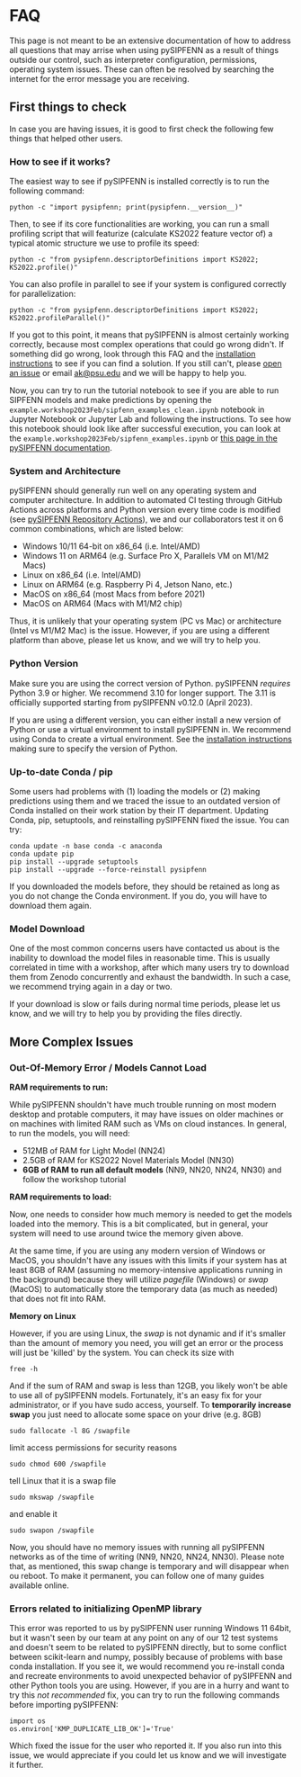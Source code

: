# FAQ

This page is not meant to be an extensive documentation of how to address all questions
that may arrise when using pySIPFENN as a result of things outside our control, such as
interpreter configuration, permissions, operating system issues. These can often be 
resolved by searching the internet for the error message you are receiving.

## First things to check

In case you are having issues, it is good to first check the following few things that
helped other users.

### How to see if it works?

The easiest way to see if pySIPFENN is installed correctly is to run the following command:

    python -c "import pysipfenn; print(pysipfenn.__version__)"

Then, to see if its core functionalities are working, you can run a small profiling script that will featurize
(calculate KS2022 feature vector of) a typical atomic structure we use to profile its speed:

    python -c "from pysipfenn.descriptorDefinitions import KS2022; KS2022.profile()"

You can also profile in parallel to see if your system is configured correctly for parallelization:

    python -c "from pysipfenn.descriptorDefinitions import KS2022; KS2022.profileParallel()"

If you got to this point, it means that pySIPFENN is almost certainly working correctly, because most complex operations
that could go wrong didn't. If something did go wrong, look through this FAQ and the [installation instructions](install.md)
to see if you can find a solution. If you still can't, please [open an issue](https://github.com/PhasesResearchLab/pySIPFENN/issues) 
or email [ak@psu.edu](mailto:ak@psu.edu) and we will be happy to help you.

Now, you can try to run the tutorial notebook to see if you are able to run SIPFENN models
and make predictions by opening the `example.workshop2023Feb/sipfenn_examples_clean.ipynb` notebook in Jupyter Notebook
or Jupyter Lab and following the instructions. To see how this notebook should look like after successful execution,
you can look at the `example.workshop2023Feb/sipfenn_examples.ipynb` or [this page in the pySIPFENN documentation](
https://pysipfenn.readthedocs.io/en/stable/examples/sipfenn_examples.html#pysipfenn-mgf-psu-workshop-feb-2023). 


### System and Architecture 

pySIPFENN should generally run well on any operating system and computer architecture. In addition to automated CI
testing through GitHub Actions across platforms and Python version every time code is modified (see 
[pySIPFENN Repository Actions](https://github.com/PhasesResearchLab/pySIPFENN/actions)), we and our collaborators test it on 6 common 
combinations, which are listed below:
   - Windows 10/11 64-bit on x86_64 (i.e. Intel/AMD)
   - Windows 11 on ARM64 (e.g. Surface Pro X, Parallels VM on M1/M2 Macs)
   - Linux on x86_64 (i.e. Intel/AMD)
   - Linux on ARM64 (e.g. Raspberry Pi 4, Jetson Nano, etc.)
   - MacOS on x86_64 (most Macs from before 2021)
   - MacOS on ARM64 (Macs with M1/M2 chip)
   
Thus, it is unlikely that your operating system (PC vs Mac) or architecture (Intel 
vs M1/M2 Mac) is the issue. However, if you are using a different platform than above, please 
let us know, and we will try to help you.

### Python Version
Make sure you are using the correct version of Python. pySIPFENN _requires_ Python 3.9 or
higher. We recommend 3.10 for longer support. The 3.11 is officially supported starting from
pySIPFENN v0.12.0 (April 2023).

If you are using a different version, you can either install a new version of
Python or use a virtual environment to install pySIPFENN in. We recommend using
Conda to create a virtual environment. See the [installation instructions](install.md)
making sure to specify the version of Python.

### Up-to-date Conda / pip 

Some users had problems with (1) loading the models or (2) making predictions using them
and we traced the issue to an outdated version of Conda installed on their work station
by their IT department. Updating Conda, pip, setuptools, and reinstalling pySIPFENN fixed the issue.
You can try:

    conda update -n base conda -c anaconda
    conda update pip
    pip install --upgrade setuptools
    pip install --upgrade --force-reinstall pysipfenn

If you downloaded the models before, they should be retained as long as you do not
change the Conda environment. If you do, you will have to download them again.

### Model Download
One of the most common concerns users have contacted us about is the inability to download
the model files in reasonable time. This is usually correlated in time with a workshop, 
after which many users try to download them from Zenodo concurrently and exhaust the
bandwidth. In such a case, we recommend trying again in a day or two.

If your download is slow or fails during normal time periods, please let us know, and we
will try to help you by providing the files directly.

## More Complex Issues

### Out-Of-Memory Error / Models Cannot Load

**RAM requirements to run:**

While pySIPFENN shouldn't have much trouble running on most modern desktop and protable
computers, it may have issues on older machines or on machines with limited RAM such as
VMs on cloud instances. In general, to run the models, you will need:   
- 512MB of RAM for Light Model (NN24)
- 2.5GB of RAM for KS2022 Novel Materials Model (NN30)
- **6GB of RAM to run all default models** (NN9, NN20, NN24, NN30) and follow the workshop tutorial

**RAM requirements to load:**

Now, one needs to consider how much memory is needed to get the models loaded into the
memory. This is a bit complicated, but in general, your system will need to use around twice the memory
given above. 

At the same time, if you are using any modern version of Windows or MacOS, you shouldn't have any issues with this 
limits if your system has at least 8GB of RAM (assuming no memory-intensive applications
running in the background) because they will utilize _pagefile_ (Windows) or _swap_ (MacOS) to automatically 
store the temporary data (as much as needed) that does not fit into RAM.

**Memory on Linux**

However, if you are using Linux, the _swap_ is not dynamic and if it's smaller than the
amount of memory you need, you will get an error or the process will just be 'killed' by the system. You can check
its size with

    free -h

And if the sum of RAM and swap is less than 12GB, you likely won't be able to use all of 
pySIPFENN models. Fortunately, it's an easy fix for your administrator, or if you have sudo 
access, yourself. To **temporarily increase swap** you just need to allocate some space on 
your drive (e.g. 8GB)

    sudo fallocate -l 8G /swapfile

limit access permissions for security reasons

    sudo chmod 600 /swapfile

tell Linux that it is a swap file 

    sudo mkswap /swapfile

and enable it

    sudo swapon /swapfile

Now, you should have no memory issues with running all pySIPFENN networks as of the time 
of writing (NN9, NN20, NN24, NN30). Please note that, as mentioned, this swap change is
temporary and will disappear when ou reboot. To make it permanent, you can follow one of
many guides available online.

### Errors related to initializing OpenMP library

This error was reported to us by pySIPFENN user running Windows 11 64bit, but it wasn't seen by our team at any point 
on any of our 12 test systems and doesn't seem to be related to pySIPFENN directly, but to some conflict between 
scikit-learn and numpy, possibly because of problems with base conda installation. If you see it, we would recommend you 
re-install conda and recreate environments to avoid unexpected behavior of pySIPFENN and other Python tools you are using.
However, if you are in a hurry and want to try this _not recommended_ fix, you can try to run the following commands before
importing pySIPFENN:

    import os
    os.environ['KMP_DUPLICATE_LIB_OK']='True'

Which fixed the issue for the user who reported it. If you also run into this issue, we would appreciate if you could
let us know and we will investigate it further.